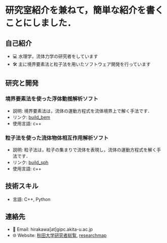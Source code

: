 # 研究室紹介を兼ねて，簡単な紹介を書くことにしました．

## 自己紹介

- 💻 水理学，流体力学の研究者をしています
- 🛠️ 主に境界要素法と粒子法を用いたソフトウェア開発を行っています

## 研究と開発

### 境界要素法を使った浮体動揺解析ソフト

- 説明: 境界要素法は，流体の運動方程式を流体境界上で解く手法です．
- リンク: [build_bem](https://github.com/tomoakihirakawa/cpp/blob/main/builds/build_bem/README.md)
- 使用言語: c++

### 粒子法を使った流体物体相互作用解析ソフト

- 説明: 粒子法は，粒子の集まりで流体を表現し，流体の運動方程式を解く手法です．
- リンク: [build_sph](https://github.com/tomoakihirakawa/cpp/blob/main/builds/build_sph/README.md)
- 使用言語: c++

## 技術スキル

- 言語: C++, Python

## 連絡先

- 📧 Email: hirakawa[at]gipc.akita-u.ac.jp
- 🌐 Website: [秋田大学研究者総覧](https://akitauinfo.akita-u.ac.jp/html/100000862_ja.html?k=%E5%B9%B3%E5%B7%9D), [researchmap](https://researchmap.jp/tomoakihirakawa)
